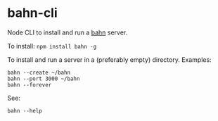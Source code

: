bahn-cli
========

Node CLI to install and run a [bahn](https://github.com/oliver-moran/bahn) server.

To install: `npm install bahn -g`

To install and run a server in a (preferably empty) directory. Examples:

    bahn --create ~/bahn
    bahn --port 3000 ~/bahn
    bahn --forever

See:

    bahn --help